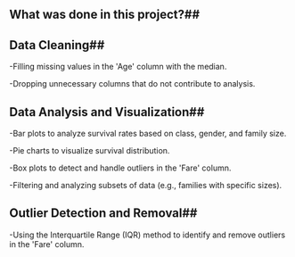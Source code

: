 ## What was done in this project?##

## Data Cleaning##

-Filling missing values in the 'Age' column with the median.

-Dropping unnecessary columns that do not contribute to analysis.


## Data Analysis and Visualization##

-Bar plots to analyze survival rates based on class, gender, and family size.

-Pie charts to visualize survival distribution.

-Box plots to detect and handle outliers in the 'Fare' column.

-Filtering and analyzing subsets of data (e.g., families with specific sizes).


## Outlier Detection and Removal##

-Using the Interquartile Range (IQR) method to identify and remove outliers in the 'Fare' column.
